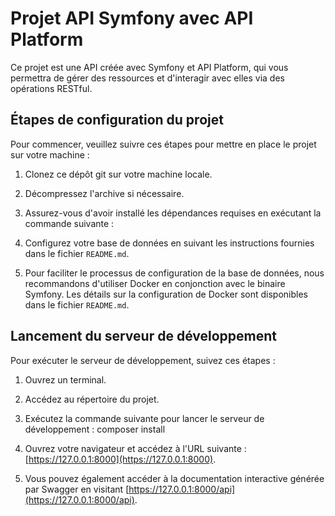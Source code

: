 # Projet API Symfony avec API Platform

Ce projet est une API créée avec Symfony et API Platform, qui vous permettra de gérer des ressources et d'interagir avec elles via des opérations RESTful.

## Étapes de configuration du projet

Pour commencer, veuillez suivre ces étapes pour mettre en place le projet sur votre machine :

1. Clonez ce dépôt git sur votre machine locale.

2. Décompressez l'archive si nécessaire.

3. Assurez-vous d'avoir installé les dépendances requises en exécutant la commande suivante :

4. Configurez votre base de données en suivant les instructions fournies dans le fichier `README.md`.

5. Pour faciliter le processus de configuration de la base de données, nous recommandons d'utiliser Docker en conjonction avec le binaire Symfony. Les détails sur la configuration de Docker sont disponibles dans le fichier `README.md`.

## Lancement du serveur de développement

Pour exécuter le serveur de développement, suivez ces étapes :

1. Ouvrez un terminal.

2. Accédez au répertoire du projet.

3. Exécutez la commande suivante pour lancer le serveur de développement : composer install


4. Ouvrez votre navigateur et accédez à l'URL suivante : [https://127.0.0.1:8000](https://127.0.0.1:8000).

5. Vous pouvez également accéder à la documentation interactive générée par Swagger en visitant [https://127.0.0.1:8000/api](https://127.0.0.1:8000/api).





